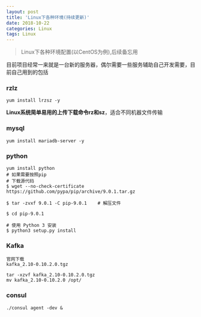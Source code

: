 ```yaml
---
layout: post 
title: 'Linux下各种环境(持续更新)'
date: 2018-10-22
categories: Linux
tags: Linux
---
```


> Linux下各种环境配置(以CentOS为例),后续备忘用

目前项目经常一来就是一台新的服务器，偶尔需要一些服务辅助自己开发需要，目前自己用到的包括

### rzlz

```
yum install lrzsz -y
```

**Linux系统简单易用的上传下载命令rz和sz**，适合不同机器文件传输



### mysql

```
yum install mariadb-server -y
```



### python

```
yum install python
# 如果需要按照pip
# 下载源代码
$ wget --no-check-certificate https://github.com/pypa/pip/archive/9.0.1.tar.gz

$ tar -zvxf 9.0.1 -C pip-9.0.1    # 解压文件

$ cd pip-9.0.1

# 使用 Python 3 安装
$ python3 setup.py install
```



### Kafka

```
官网下载
kafka_2.10-0.10.2.0.tgz

tar -xzvf kafka_2.10-0.10.2.0.tgz
mv kafka_2.10-0.10.2.0 /opt/
```



### consul

```
./consul agent -dev &
```

